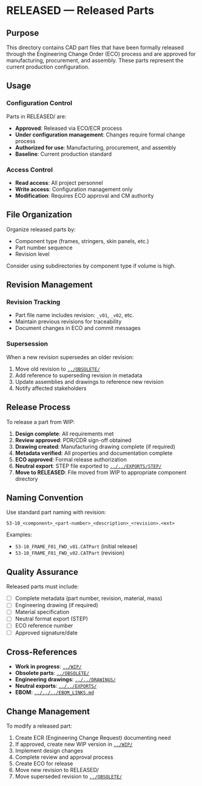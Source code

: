# RELEASED — Released Parts

## Purpose

This directory contains CAD part files that have been formally released through the Engineering Change Order (ECO) process and are approved for manufacturing, procurement, and assembly. These parts represent the current production configuration.

## Usage

### Configuration Control
Parts in RELEASED/ are:
- **Approved**: Released via ECO/ECR process
- **Under configuration management**: Changes require formal change process
- **Authorized for use**: Manufacturing, procurement, and assembly
- **Baseline**: Current production standard

### Access Control
- **Read access**: All project personnel
- **Write access**: Configuration management only
- **Modification**: Requires ECO approval and CM authority

## File Organization

Organize released parts by:
- Component type (frames, stringers, skin panels, etc.)
- Part number sequence
- Revision level

Consider using subdirectories by component type if volume is high.

## Revision Management

### Revision Tracking
- Part file name includes revision: `_v01`, `_v02`, etc.
- Maintain previous revisions for traceability
- Document changes in ECO and commit messages

### Supersession
When a new revision supersedes an older revision:
1. Move old revision to [`../OBSOLETE/`](../OBSOLETE/)
2. Add reference to superseding revision in metadata
3. Update assemblies and drawings to reference new revision
4. Notify affected stakeholders

## Release Process

To release a part from WIP:
1. **Design complete**: All requirements met
2. **Review approved**: PDR/CDR sign-off obtained
3. **Drawing created**: Manufacturing drawing complete (if required)
4. **Metadata verified**: All properties and documentation complete
5. **ECO approved**: Formal release authorization
6. **Neutral export**: STEP file exported to [`../../EXPORTS/STEP/`](../../EXPORTS/STEP/)
7. **Move to RELEASED**: File moved from WIP to appropriate component directory

## Naming Convention

Use standard part naming with revision:
```
53-10_<component>_<part-number>_<description>_<revision>.<ext>
```

Examples:
- `53-10_FRAME_F01_FWD_v01.CATPart` (initial release)
- `53-10_FRAME_F01_FWD_v02.CATPart` (revision)

## Quality Assurance

Released parts must include:
- [ ] Complete metadata (part number, revision, material, mass)
- [ ] Engineering drawing (if required)
- [ ] Material specification
- [ ] Neutral format export (STEP)
- [ ] ECO reference number
- [ ] Approved signature/date

## Cross-References

- **Work in progress**: [`../WIP/`](../WIP/)
- **Obsolete parts**: [`../OBSOLETE/`](../OBSOLETE/)
- **Engineering drawings**: [`../../DRAWINGS/`](../../DRAWINGS/)
- **Neutral exports**: [`../../EXPORTS/`](../../EXPORTS/)
- **EBOM**: [`../../../EBOM_LINKS.md`](../../../EBOM_LINKS.md)

## Change Management

To modify a released part:
1. Create ECR (Engineering Change Request) documenting need
2. If approved, create new WIP version in [`../WIP/`](../WIP/)
3. Implement design changes
4. Complete review and approval process
5. Create ECO for release
6. Move new revision to RELEASED/
7. Move superseded revision to [`../OBSOLETE/`](../OBSOLETE/)
